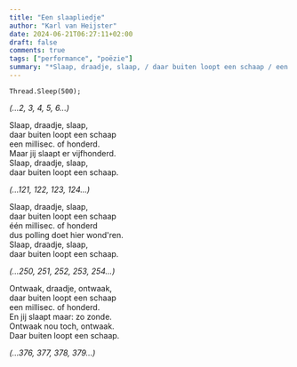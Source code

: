```yaml
---
title: "Een slaapliedje"
author: "Karl van Heijster"
date: 2024-06-21T06:27:11+02:00
draft: false
comments: true
tags: ["performance", "poëzie"]
summary: "*Slaap, draadje, slaap, / daar buiten loopt een schaap / een millisec. of honderd. / Maar jij slaapt er vijfhonderd. / Slaap, draadje, slaap, / daar buiten loopt een schaap.*"
---
```


    Thread.Sleep(500);


*(...2, 3, 4, 5, 6...)*


Slaap, draadje, slaap,
<br>
daar buiten loopt een schaap
<br>
een millisec. of honderd.
<br>
Maar jij slaapt er vijfhonderd.
<br>
Slaap, draadje, slaap,
<br>
daar buiten loopt een schaap.


*(...121, 122, 123, 124...)*


Slaap, draadje, slaap,
<br>
daar buiten loopt een schaap
<br>
één millisec. of honderd
<br>
dus polling doet hier wond'ren.
<br>
Slaap, draadje, slaap,
<br>
daar buiten loopt een schaap.


*(...250, 251, 252, 253, 254...)*


Ontwaak, draadje, ontwaak,
<br>
daar buiten loopt een schaap
<br>
een millisec. of honderd.
<br>
En jij slaapt maar: zo zonde.
<br>
Ontwaak nou toch, ontwaak.
<br>
Daar buiten loopt een schaap.


*(...376, 377, 378, 379...)*
